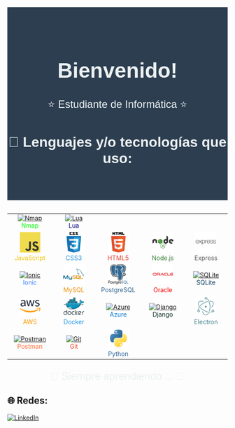 <div style="background-color: #2C3E50; color: #ECF0F1; padding: 50px 0; text-align: center;">
  <h1 style="font-family: 'Arial', sans-serif; font-size: 48px;">Bienvenido!</h1>
  <p style="font-family: 'Arial', sans-serif; font-size: 24px;">⭐ Estudiante de Informática ⭐</p>
  <h2 style="font-family: 'Arial', sans-serif; font-size: 32px;">🚀 Lenguajes y/o tecnologías que uso:</h2>
</div>

<table align="center" style="margin-top: 30px;">
  <tr>
    <td align="center" width="96">
      <a href="https://nmap.org/" target="_blank">
        <img src="https://www.vectorlogo.zone/logos/nmap/nmap-icon.svg" width="48" height="48" alt="Nmap" />
      </a>
      <br><span style="color: #00FF00;">Nmap</span>
    </td>
    <td align="center" width="96">
      <a href="https://www.lua.org/" target="_blank">
        <img src="https://www.vectorlogo.zone/logos/lua/lua-icon.svg" width="48" height="48" alt="Lua" />
      </a>
      <br><span style="color: #000080;">Lua</span>
    </td>
  </tr>
    <td align="center" width="96">
      <a href="https://www.javascript.com/" target="_blank">
        <img src="https://raw.githubusercontent.com/devicons/devicon/master/icons/javascript/javascript-original.svg" width="48" height="48" alt="JavaScript" />
      </a>
      <br><span style="color: #F1C40F;">JavaScript</span>
    </td>
    <td align="center" width="96">
      <a href="https://developer.mozilla.org/en-US/docs/Web/CSS" target="_blank">
        <img src="https://raw.githubusercontent.com/devicons/devicon/master/icons/css3/css3-original-wordmark.svg" width="48" height="48" alt="CSS3" />
      </a>
      <br><span style="color: #3498DB;">CSS3</span>
    </td>
    <td align="center" width="96">
      <a href="https://developer.mozilla.org/en-US/docs/Web/HTML" target="_blank">
        <img src="https://raw.githubusercontent.com/devicons/devicon/master/icons/html5/html5-original-wordmark.svg" width="48" height="48" alt="HTML5" />
      </a>
      <br><span style="color: #E74C3C;">HTML5</span>
    </td>
    <td align="center" width="96">
      <a href="https://nodejs.org/" target="_blank">
        <img src="https://raw.githubusercontent.com/devicons/devicon/master/icons/nodejs/nodejs-original-wordmark.svg" width="48" height="48" alt="Node.js" />
      </a>
      <br><span style="color: #3E863D;">Node.js</span>
    </td>
    <td align="center" width="96">
      <a href="https://expressjs.com/" target="_blank">
        <img src="https://raw.githubusercontent.com/devicons/devicon/master/icons/express/express-original-wordmark.svg" width="48" height="48" alt="Express" />
      </a>
      <br><span style="color: #606060;">Express</span>
    </td>
  </tr>
  <tr>
    <td align="center" width="96">
      <a href="https://ionicframework.com/" target="_blank">
        <img src="https://upload.wikimedia.org/wikipedia/commons/d/d1/Ionic_Logo.svg" width="48" height="48" alt="Ionic" />
      </a>
      <br><span style="color: #3880FF;">Ionic</span>
    </td>
    <td align="center" width="96">
      <a href="https://www.mysql.com/" target="_blank">
        <img src="https://raw.githubusercontent.com/devicons/devicon/master/icons/mysql/mysql-original-wordmark.svg" width="48" height="48" alt="MySQL" />
      </a>
      <br><span style="color: #F29111;">MySQL</span>
    </td>
    <td align="center" width="96">
      <a href="https://www.postgresql.org/" target="_blank">
        <img src="https://raw.githubusercontent.com/devicons/devicon/master/icons/postgresql/postgresql-original-wordmark.svg" width="48" height="48" alt="PostgreSQL" />
      </a>
      <br><span style="color: #336791;">PostgreSQL</span>
    </td>
    <td align="center" width="96">
      <a href="https://www.oracle.com/database/" target="_blank">
        <img src="https://raw.githubusercontent.com/devicons/devicon/master/icons/oracle/oracle-original.svg" width="48" height="48" alt="Oracle" />
      </a>
      <br><span style="color: #F80000;">Oracle</span>
    </td>
    <td align="center" width="96">
      <a href="https://www.sqlite.org/" target="_blank">
        <img src="https://www.vectorlogo.zone/logos/sqlite/sqlite-icon.svg" width="48" height="48" alt="SQLite" />
      </a>
      <br><span style="color: #003B57;">SQLite</span>
    </td>
  </tr>
  <tr>
    <td align="center" width="96">
      <a href="https://aws.amazon.com/" target="_blank">
        <img src="https://raw.githubusercontent.com/devicons/devicon/master/icons/amazonwebservices/amazonwebservices-original-wordmark.svg" width="48" height="48" alt="AWS" />
      </a>
      <br><span style="color: #FF9900;">AWS</span>
    </td>
    <td align="center" width="96">
      <a href="https://www.docker.com/" target="_blank">
        <img src="https://raw.githubusercontent.com/devicons/devicon/master/icons/docker/docker-original-wordmark.svg" width="48" height="48" alt="Docker" />
      </a>
      <br><span style="color: #2496ED;">Docker</span>
    </td>
    <td align="center" width="96">
      <a href="https://azure.microsoft.com/" target="_blank">
        <img src="https://www.vectorlogo.zone/logos/microsoft_azure/microsoft_azure-icon.svg" width="48" height="48" alt="Azure" />
      </a>
      <br><span style="color: #0078D4;">Azure</span>
    </td>
    <td align="center" width="96">
      <a href="https://www.djangoproject.com/" target="_blank">
        <img src="https://cdn.worldvectorlogo.com/logos/django.svg" width="48" height="48" alt="Django" />
      </a>
      <br><span style="color: #092E20;">Django</span>
    </td>
    <td align="center" width="96">
      <a href="https://www.electronjs.org/" target="_blank">
        <img src="https://raw.githubusercontent.com/devicons/devicon/master/icons/electron/electron-original.svg" width="48" height="48" alt="Electron" />
      </a>
      <br><span style="color: #47848F;">Electron</span>
    </td>
  </tr>
  <tr>
    <td align="center" width="96">
      <a href="https://www.postman.com/" target="_blank">
        <img src="https://www.vectorlogo.zone/logos/getpostman/getpostman-icon.svg" width="48" height="48" alt="Postman" />
      </a>
      <br><span style="color: #FF6C37;">Postman</span>
    </td>
    <td align="center" width="96">
      <a href="https://git-scm.com/" target="_blank">
        <img src="https://www.vectorlogo.zone/logos/git-scm/git-scm-icon.svg" width="48" height="48" alt="Git" />
      </a>
      <br><span style="color: #F05032;">Git</span>
    </td>
    <td align="center" width="96">
      <a href="https://www.python.org/" target="_blank">
        <img src="https://raw.githubusercontent.com/devicons/devicon/master/icons/python/python-original.svg" width="48" height="48" alt="Python" />
      </a>
      <br><span style="color: #306998;">Python</span>
    </td>
  </tr>
</table>

<p align="center" style="font-family: 'Arial', sans-serif; font-size: 24px; color: #ECF0F1;">🌟 Siempre aprendiendo ... 🌟</p>

## 🌐 Redes:

[![LinkedIn](https://img.shields.io/badge/LinkedIn-%230077B5.svg?logo=linkedin&logoColor=white)](https://linkedin.com/in/williams-diaz-santander-450749247/)


